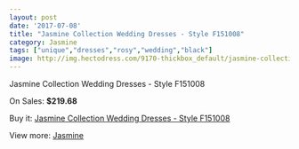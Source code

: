```yaml
---
layout: post
date: '2017-07-08'
title: "Jasmine Collection Wedding Dresses - Style F151008"
category: Jasmine
tags: ["unique","dresses","rosy","wedding","black"]
image: http://img.hectodress.com/9170-thickbox_default/jasmine-collection-wedding-dresses-style-f151008.jpg
---
```

Jasmine Collection Wedding Dresses - Style F151008

On Sales: **$219.68**
<a href="https://www.hectodress.com/jasmine/4662-jasmine-collection-wedding-dresses-style-f151008.html"><amp-img layout="responsive" width="600" height="600" src="//img.hectodress.com/9170-thickbox_default/jasmine-collection-wedding-dresses-style-f151008.jpg" alt="Jasmine Collection Wedding Dresses - Style F151008 0" /></a>
<a href="https://www.hectodress.com/jasmine/4662-jasmine-collection-wedding-dresses-style-f151008.html"><amp-img layout="responsive" width="600" height="600" src="//img.hectodress.com/9171-thickbox_default/jasmine-collection-wedding-dresses-style-f151008.jpg" alt="Jasmine Collection Wedding Dresses - Style F151008 1" /></a>

Buy it: [Jasmine Collection Wedding Dresses - Style F151008](https://www.hectodress.com/jasmine/4662-jasmine-collection-wedding-dresses-style-f151008.html "Jasmine Collection Wedding Dresses - Style F151008")

View more: [Jasmine](https://www.hectodress.com/79-jasmine "Jasmine")